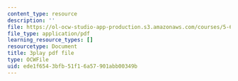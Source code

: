 ```yaml
---
content_type: resource
description: ''
file: https://ol-ocw-studio-app-production.s3.amazonaws.com/courses/5-61-physical-chemistry-fall-2017/ede1f6543bfb51f16a57901abb00349b_SSVdDcC2LrQ.pdf
file_type: application/pdf
learning_resource_types: []
resourcetype: Document
title: 3play pdf file
type: OCWFile
uid: ede1f654-3bfb-51f1-6a57-901abb00349b
---
```

